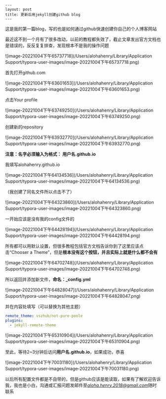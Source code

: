 ```text
---
layout: post
title: 更新后用jekyll创建github blog
---
```

这是我的第一篇blog，写的也是如何通过github快速创建你自己的个人博客网站

最近这不到一个月有了很多改动，以前的教程都失效了，截止文章发出官方文档也是错误的，反反复复排查，发现根本不是我的操作问题

![image-20221004下午65737718](/Users/alohahenry/Library/Application Support/typora-user-images/image-20221004下午65737718.png)

首先打开github.com

![image-20221004下午63601653](/Users/alohahenry/Library/Application Support/typora-user-images/image-20221004下午63601653.png)

点击Your profile

![image-20221004下午63749250](/Users/alohahenry/Library/Application Support/typora-user-images/image-20221004下午63749250.png)

创建新的repository

![image-20221004下午63932770](/Users/alohahenry/Library/Application Support/typora-user-images/image-20221004下午63932770.png)

**注意：名字必须输入为格式： 用户名.github.io**

我填写alohahenry.github.io

![image-20221004下午64134536](/Users/alohahenry/Library/Application Support/typora-user-images/image-20221004下午64134536.png)

（我创建了同名文件所以点击不了）

![image-20221004下午64323860](/Users/alohahenry/Library/Application Support/typora-user-images/image-20221004下午64323860.png)

一开始应该是没有我的config文件的

![image-20221004下午64428194](/Users/alohahenry/Library/Application Support/typora-user-images/image-20221004下午64428194.png)

所有都可以用默认设置，但很多教程包括官方文档告诉你到了这里应该点击“Chooser a Theme”，但是**根本没有这个按钮，并且实际上就是什么都不会有**

![image-20221004下午64702748](/Users/alohahenry/Library/Application Support/typora-user-images/image-20221004下午64702748.png)

所以返回并添加新文件，**命名：_config.yml**

![image-20221004下午64828047](/Users/alohahenry/Library/Application Support/typora-user-images/image-20221004下午64828047.png)

并在内容处填写（可以替换为其他主题）

```yaml
remote_theme: vszhub/not-pure-poole
plugins:  
  - jekyll-remote-theme
```

![image-20221004下午65310904](/Users/alohahenry/Library/Application Support/typora-user-images/image-20221004下午65310904.png)

至此，等待2~3分钟后访问**用户名.github.io**，如果成功，恭喜

![image-20221004下午70031180](/Users/alohahenry/Library/Application Support/typora-user-images/image-20221004下午70031180.png)

以后所有配置文件都是不自带的，但是github应该是能读取，如果有了解欢迎告诉我，我也是小白，沟通或汇报问题发邮件至*aloha.henry.2018@gmail.com*随时联系